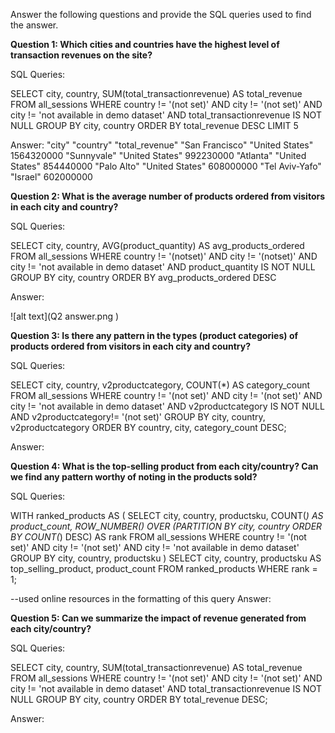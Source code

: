 Answer the following questions and provide the SQL queries used to find the answer.

    
**Question 1: Which cities and countries have the highest level of transaction revenues on the site?**


SQL Queries:

SELECT 
    city, 
    country, 
    SUM(total_transactionrevenue) AS total_revenue
FROM 
    all_sessions
WHERE 
    country != '(not set)'
    AND city != '(not set)'
    AND city != 'not available in demo dataset'
    AND total_transactionrevenue IS NOT NULL
GROUP BY 
    city, 
    country
ORDER BY 
    total_revenue DESC
LIMIT 5



Answer:
"city"	         "country"	       "total_revenue"
"San Francisco"	 "United States"   1564320000
"Sunnyvale"	    "United States"	   992230000
"Atlanta"	    "United States"	   854440000
"Palo Alto"	    "United States"	   608000000
"Tel Aviv-Yafo"	 "Israel"	       602000000






**Question 2: What is the average number of products ordered from visitors in each city and country?**


SQL Queries:

SELECT 
city, country, AVG(product_quantity) AS avg_products_ordered
FROM all_sessions
WHERE 
    country != '(notset)'
    AND city != '(notset)'
    AND city != 'not available in demo dataset'
    AND product_quantity IS NOT NULL
GROUP BY city, country
ORDER BY avg_products_ordered DESC




Answer: 

![alt text](Q2 answer.png )





**Question 3: Is there any pattern in the types (product categories) of products ordered from visitors in each city and country?**


SQL Queries:

SELECT 
city, country, v2productcategory, COUNT(*) AS category_count
FROM all_sessions
WHERE 
    country != '(not set)'
    AND city != '(not set)'
    AND city != 'not available in demo dataset'
    AND v2productcategory IS NOT NULL
	AND v2productcategory!= '(not set)'
GROUP BY city, country, v2productcategory
ORDER BY country, city, 
category_count DESC;


Answer:





**Question 4: What is the top-selling product from each city/country? Can we find any pattern worthy of noting in the products sold?**


SQL Queries:

WITH ranked_products AS (
    SELECT
        city,
        country,
        productsku,
        COUNT(*) AS product_count,
        ROW_NUMBER() OVER (PARTITION BY city, country ORDER BY COUNT(*) DESC) AS rank
    FROM
        all_sessions
    WHERE
        country != '(not set)'
        AND city != '(not set)'
        AND city != 'not available in demo dataset'
    GROUP BY
        city,
        country,
        productsku
)
SELECT
    city,
    country,
    productsku AS top_selling_product,
    product_count
FROM
    ranked_products
WHERE
    rank = 1;


--used online resources in the formatting of this query 
Answer:





**Question 5: Can we summarize the impact of revenue generated from each city/country?**

SQL Queries:

SELECT 
    city, 
    country, 
    SUM(total_transactionrevenue) AS total_revenue
FROM 
    all_sessions
WHERE 
    country != '(not set)'
    AND city != '(not set)'
    AND city != 'not available in demo dataset'
    AND total_transactionrevenue IS NOT NULL
GROUP BY 
    city, 
    country
ORDER BY 
    total_revenue DESC;


Answer:







